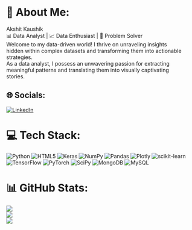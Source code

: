 # 💫 About Me:
Akshit Kaushik<br>📊 Data Analyst | 📈 Data Enthusiast | 🧩 Problem Solver<br>Welcome to my data-driven world! I thrive on unraveling insights <br>hidden within complex datasets and transforming them into actionable <br>strategies. <br>As a data analyst, I possess an unwavering passion for extracting <br>meaningful patterns and translating them into visually captivating <br>stories.


## 🌐 Socials:
[![LinkedIn](https://img.shields.io/badge/LinkedIn-%230077B5.svg?logo=linkedin&logoColor=white)](https://linkedin.com/in/https://www.linkedin.com/in/akshit-kaushik-214468188/) 

# 💻 Tech Stack:
![Python](https://img.shields.io/badge/python-3670A0?style=flat&logo=python&logoColor=ffdd54) ![HTML5](https://img.shields.io/badge/html5-%23E34F26.svg?style=flat&logo=html5&logoColor=white) ![Keras](https://img.shields.io/badge/Keras-%23D00000.svg?style=flat&logo=Keras&logoColor=white) ![NumPy](https://img.shields.io/badge/numpy-%23013243.svg?style=flat&logo=numpy&logoColor=white) ![Pandas](https://img.shields.io/badge/pandas-%23150458.svg?style=flat&logo=pandas&logoColor=white) ![Plotly](https://img.shields.io/badge/Plotly-%233F4F75.svg?style=flat&logo=plotly&logoColor=white) ![scikit-learn](https://img.shields.io/badge/scikit--learn-%23F7931E.svg?style=flat&logo=scikit-learn&logoColor=white) ![TensorFlow](https://img.shields.io/badge/TensorFlow-%23FF6F00.svg?style=flat&logo=TensorFlow&logoColor=white) ![PyTorch](https://img.shields.io/badge/PyTorch-%23EE4C2C.svg?style=flat&logo=PyTorch&logoColor=white) ![SciPy](https://img.shields.io/badge/SciPy-%230C55A5.svg?style=flat&logo=scipy&logoColor=%white) ![MongoDB](https://img.shields.io/badge/MongoDB-%234ea94b.svg?style=flat&logo=mongodb&logoColor=white) ![MySQL](https://img.shields.io/badge/mysql-%2300f.svg?style=flat&logo=mysql&logoColor=white)
# 📊 GitHub Stats:
![](https://github-readme-stats.vercel.app/api?username=AkshitKaushik99&theme=onedark&hide_border=false&include_all_commits=false&count_private=false)<br/>
![](https://github-readme-streak-stats.herokuapp.com/?user=AkshitKaushik99&theme=onedark&hide_border=false)<br/>
![](https://github-readme-stats.vercel.app/api/top-langs/?username=AkshitKaushik99&theme=onedark&hide_border=false&include_all_commits=false&count_private=false&layout=compact)
